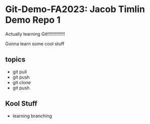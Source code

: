 # Git-Demo-FA2023: Jacob Timlin Demo Repo 1

Actually learning Git!!!!!!!!!!!!!!

Gonna learn some cool stuff


## topics
- git pull
- git push
- git clone
- git push

## Kool Stuff
- learning branching